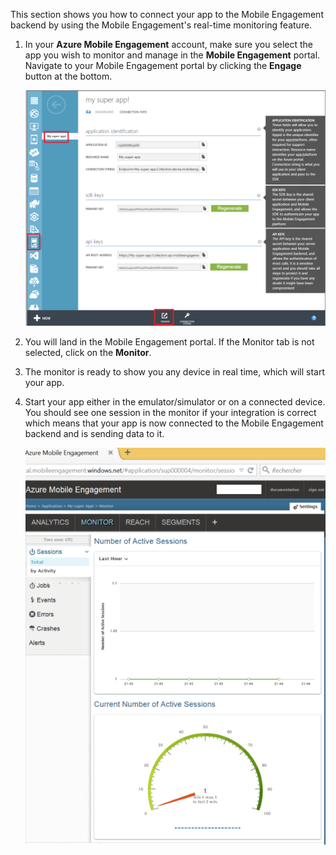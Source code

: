 This section shows you how to connect your app to the Mobile Engagement backend by using the Mobile Engagement's real-time monitoring feature. 

1. In your **Azure Mobile Engagement** account, make sure you select the app you wish to monitor and manage in the **Mobile Engagement** portal. Navigate to your Mobile Engagement portal by clicking the **Engage** button at the bottom. 

	 ![](./media/mobile-engagement-connect-app-with-monitor/engage-button.png)

2. You will land in the Mobile Engagement portal. If the Monitor tab is not selected, click on the **Monitor**.

3. The monitor is ready to show you any device in real time, which will start your app.
	 
4. Start your app either in the emulator/simulator or on a connected device. You should see one session in the monitor if your integration is correct which means that your app is now connected to the Mobile Engagement backend and is sending data to it.  
	
	 ![](./media/mobile-engagement-connect-app-with-monitor/monitor.png)

